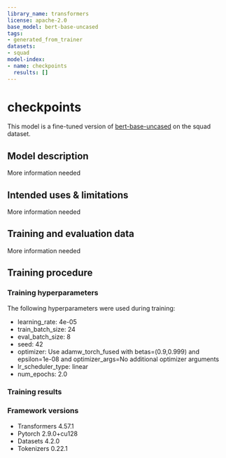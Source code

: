 ```yaml
---
library_name: transformers
license: apache-2.0
base_model: bert-base-uncased
tags:
- generated_from_trainer
datasets:
- squad
model-index:
- name: checkpoints
  results: []
---
```


<!-- This model card has been generated automatically according to the information the Trainer had access to. You
should probably proofread and complete it, then remove this comment. -->

# checkpoints

This model is a fine-tuned version of [bert-base-uncased](https://huggingface.co/bert-base-uncased) on the squad dataset.

## Model description

More information needed

## Intended uses & limitations

More information needed

## Training and evaluation data

More information needed

## Training procedure

### Training hyperparameters

The following hyperparameters were used during training:
- learning_rate: 4e-05
- train_batch_size: 24
- eval_batch_size: 8
- seed: 42
- optimizer: Use adamw_torch_fused with betas=(0.9,0.999) and epsilon=1e-08 and optimizer_args=No additional optimizer arguments
- lr_scheduler_type: linear
- num_epochs: 2.0

### Training results



### Framework versions

- Transformers 4.57.1
- Pytorch 2.9.0+cu128
- Datasets 4.2.0
- Tokenizers 0.22.1
